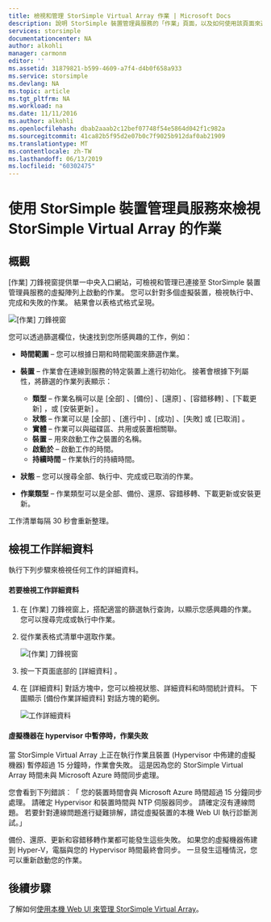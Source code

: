 ```yaml
---
title: 檢視和管理 StorSimple Virtual Array 作業 | Microsoft Docs
description: 說明 StorSimple 裝置管理員服務的「作業」頁面，以及如何使用該頁面來追蹤 StorSimple Virtual Array 的最近和目前作業。
services: storsimple
documentationcenter: NA
author: alkohli
manager: carmonm
editor: ''
ms.assetid: 31879821-b599-4609-a7f4-d4b0f658a933
ms.service: storsimple
ms.devlang: NA
ms.topic: article
ms.tgt_pltfrm: NA
ms.workload: na
ms.date: 11/11/2016
ms.author: alkohli
ms.openlocfilehash: dbab2aaab2c12bef07748f54e5864d042f1c982a
ms.sourcegitcommit: 41ca82b5f95d2e07b0c7f9025b912daf0ab21909
ms.translationtype: MT
ms.contentlocale: zh-TW
ms.lasthandoff: 06/13/2019
ms.locfileid: "60302475"
---
```

# <a name="use-the-storsimple-device-manager-service-to-view-jobs-for-the-storsimple-virtual-array"></a>使用 StorSimple 裝置管理員服務來檢視 StorSimple Virtual Array 的作業
## <a name="overview"></a>概觀
[作業]  刀鋒視窗提供單一中央入口網站，可檢視和管理已連接至 StorSimple 裝置管理員服務的虛擬陣列上啟動的作業。 您可以針對多個虛擬裝置，檢視執行中、完成和失敗的作業。 結果會以表格式格式呈現。

![[作業] 刀鋒視窗](./media/storsimple-virtual-array-manage-jobs/ova-jobs-blade.png)

您可以透過篩選欄位，快速找到您所感興趣的工作，例如：

* **時間範圍** – 您可以根據日期和時間範圍來篩選作業。
* **裝置** – 作業會在連線到服務的特定裝置上進行初始化。 接著會根據下列屬性，將篩選的作業列表顯示：
  
  * **類型** – 作業名稱可以是 [全部]  、[備份]  、[還原]  、[容錯移轉]  、[下載更新]  ，或 [安裝更新]  。
  * **狀態** – 作業可以是 [全部]  、[進行中]  、[成功]  、[失敗]  或 [已取消]  。
  * **實體** – 作業可以與磁碟區、共用或裝置相關聯。
  * **裝置** – 用來啟動工作之裝置的名稱。
  * **啟動於** – 啟動工作的時間。
  * **持續時間** – 作業執行的持續時間。
* **狀態** – 您可以搜尋全部、執行中、完成或已取消的作業。
* **作業類型** – 作業類型可以是全部、備份、還原、容錯移轉、下載更新或安裝更新。

工作清單每隔 30 秒會重新整理。

## <a name="view-job-details"></a>檢視工作詳細資料
執行下列步驟來檢視任何工作的詳細資料。

#### <a name="to-view-job-details"></a>若要檢視工作詳細資料
1. 在 [作業]  刀鋒視窗上，搭配適當的篩選執行查詢，以顯示您感興趣的作業。 您可以搜尋完成或執行中作業。
2. 從作業表格式清單中選取作業。
   
    ![[作業] 刀鋒視窗](./media/storsimple-virtual-array-manage-jobs/ova-jobs-blade.png)
3. 按一下頁面底部的 [詳細資料]  。
4. 在 [詳細資料]  對話方塊中，您可以檢視狀態、詳細資料和時間統計資料。 下圖顯示 [備份作業詳細資料]  對話方塊的範例。
   
    ![工作詳細資料](./media/storsimple-virtual-array-manage-jobs/ova-jobs-details.png)

#### <a name="job-failures-when-the-virtual-machine-is-paused-in-the-hypervisor"></a>虛擬機器在 hypervisor 中暫停時，作業失敗
當 StorSimple Virtual Array 上正在執行作業且裝置 (Hypervisor 中佈建的虛擬機器) 暫停超過 15 分鐘時，作業會失敗。 這是因為您的 StorSimple Virtual Array 時間未與 Microsoft Azure 時間同步處理。 

您會看到下列錯誤︰「 您的裝置時間會與 Microsoft Azure 時間超過 15 分鐘同步處理。 請確定 Hypervisor 和裝置時間與 NTP 伺服器同步。 請確定沒有連線問題。 若要針對連線問題進行疑難排解，請從虛擬裝置的本機 Web UI 執行診斷測試。」

備份、還原、更新和容錯移轉作業都可能發生這些失敗。 如果您的虛擬機器佈建到 Hyper-V，電腦與您的 Hypervisor 時間最終會同步。 一旦發生這種情況，您可以重新啟動您的作業。

## <a name="next-steps"></a>後續步驟
了解如何[使用本機 Web UI 來管理 StorSimple Virtual Array](storsimple-ova-web-ui-admin.md)。

